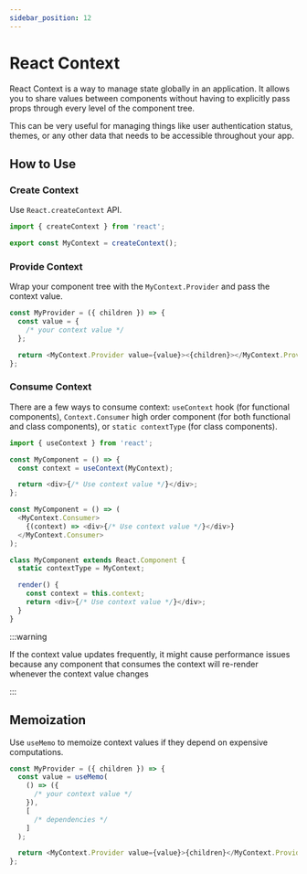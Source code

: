 ```yaml
---
sidebar_position: 12
---
```


# React Context

React Context is a way to manage state globally in an application. It allows you
to share values between components without having to explicitly pass props
through every level of the component tree.

This can be very useful for managing things like user authentication status,
themes, or any other data that needs to be accessible throughout your app.

## How to Use

### Create Context

Use `React.createContext` API.

```javascript
import { createContext } from 'react';

export const MyContext = createContext();
```

### Provide Context

Wrap your component tree with the `MyContext.Provider` and pass the context
value.

```javascript
const MyProvider = ({ children }) => {
  const value = {
    /* your context value */
  };

  return <MyContext.Provider value={value}><{children}></MyContext.Provider>;
};
```

### Consume Context

There are a few ways to consume context: `useContext` hook (for functional
components), `Context.Consumer` high order component (for both functional and
class components), or `static contextType` (for class components).

```javascript
import { useContext } from 'react';

const MyComponent = () => {
  const context = useContext(MyContext);

  return <div>{/* Use context value */}</div>;
};
```

```javascript
const MyComponent = () => (
  <MyContext.Consumer>
    {(context) => <div>{/* Use context value */}</div>}
  </MyContext.Consumer>
);
```

```javascript
class MyComponent extends React.Component {
  static contextType = MyContext;

  render() {
    const context = this.context;
    return <div>{/* Use context value */}</div>;
  }
}
```

:::warning

If the context value updates frequently, it might cause performance issues
because any component that consumes the context will re-render whenever the
context value changes

:::

## Memoization

Use `useMemo` to memoize context values if they depend on expensive
computations.

```javascript
const MyProvider = ({ children }) => {
  const value = useMemo(
    () => ({
      /* your context value */
    }),
    [
      /* dependencies */
    ]
  );

  return <MyContext.Provider value={value}>{children}</MyContext.Provider>;
};
```
